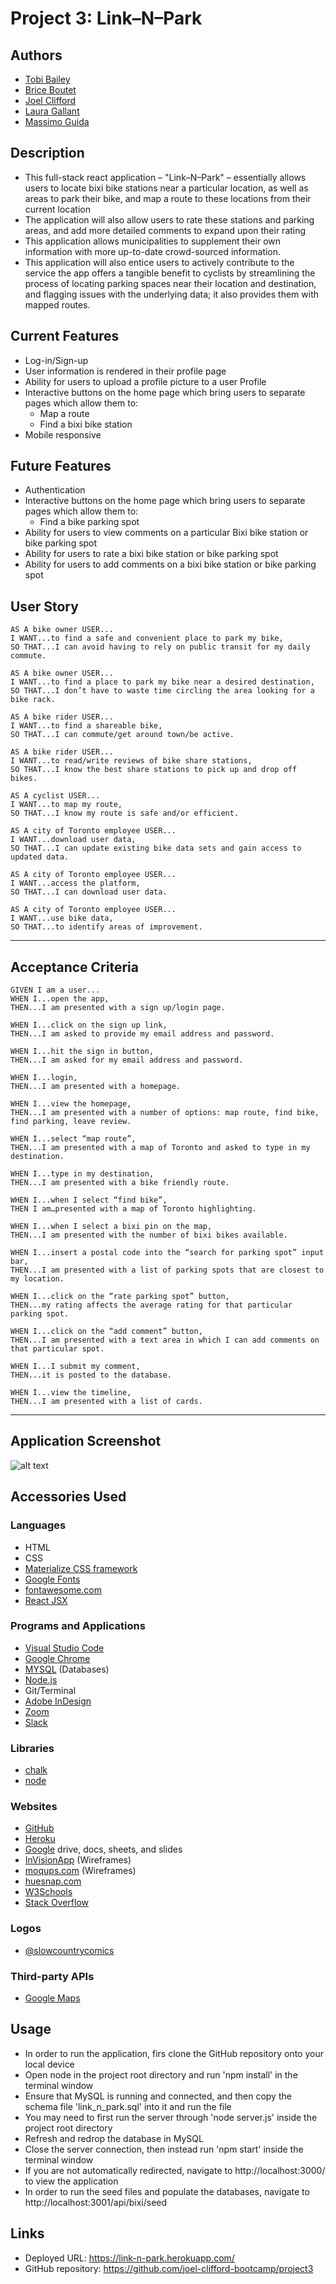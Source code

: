 # Project 3: Link–N–Park

## Authors
* [Tobi Bailey](https://github.com/tobi-bailey)
* [Brice Boutet](BBoutet1)
* [Joel Clifford](https://github.com/joel-clifford-bootcamp)
* [Laura Gallant](https://github.com/lauragallant)
* [Massimo Guida](https://github.com/MG-cpu90)

## Description
* This full-stack react application – "Link–N–Park" – essentially allows users to locate bixi bike stations near a particular location, as well as areas to park their bike, and map a route to these locations from their current location
* The application will also allow users to rate these stations and parking areas, and add more detailed comments to expand upon their rating
* This application allows municipalities to supplement their own information with more up-to-date crowd-sourced information.
* This application will also entice users to actively contribute to the service the app offers a tangible benefit to cyclists by streamlining the process of locating parking spaces near their location and destination, and flagging issues with the underlying data; it also provides them with mapped routes.

## Current Features
* Log-in/Sign-up
* User information is rendered in their profile page
* Ability for users to upload a profile picture to a user Profile
* Interactive buttons on the home page which bring users to separate pages which allow them to:
    * Map a route
    * Find a bixi bike station
* Mobile responsive

## Future Features
* Authentication
* Interactive buttons on the home page which bring users to separate pages which allow them to:
    * Find a bike parking spot
* Ability for users to view comments on a particular Bixi bike station or bike parking spot
* Ability for users to rate a bixi bike station or bike parking spot
* Ability for users to add comments on a bixi bike station or bike parking spot

## User Story
```
AS A bike owner USER...
I WANT...to find a safe and convenient place to park my bike,
SO THAT...I can avoid having to rely on public transit for my daily commute.

AS A bike owner USER...
I WANT...to find a place to park my bike near a desired destination,
SO THAT...I don’t have to waste time circling the area looking for a bike rack.

AS A bike rider USER...
I WANT...to find a shareable bike,
SO THAT...I can commute/get around town/be active.

AS A bike rider USER... 
I WANT...to read/write reviews of bike share stations,
SO THAT...I know the best share stations to pick up and drop off bikes.

AS A cyclist USER...
I WANT...to map my route,
SO THAT...I know my route is safe and/or efficient. 

AS A city of Toronto employee USER...
I WANT...download user data,
SO THAT...I can update existing bike data sets and gain access to updated data. 

AS A city of Toronto employee USER...
I WANT...access the platform,
SO THAT...I can download user data.

AS A city of Toronto employee USER...
I WANT...use bike data,
SO THAT...to identify areas of improvement.

```
- - -

## Acceptance Criteria
```
GIVEN I am a user...
WHEN I...open the app,
THEN...I am presented with a sign up/login page.

WHEN I...click on the sign up link,
THEN...I am asked to provide my email address and password.

WHEN I...hit the sign in button,
THEN...I am asked for my email address and password.

WHEN I...login,
THEN...I am presented with a homepage.

WHEN I...view the homepage,
THEN...I am presented with a number of options: map route, find bike, find parking, leave review.

WHEN I...select “map route”,
THEN...I am presented with a map of Toronto and asked to type in my destination.

WHEN I...type in my destination,
THEN...I am presented with a bike friendly route.

WHEN I...when I select “find bike”,
THEN I am…presented with a map of Toronto highlighting. 

WHEN I...when I select a bixi pin on the map,
THEN...I am presented with the number of bixi bikes available.

WHEN I...insert a postal code into the “search for parking spot” input bar,
THEN...I am presented with a list of parking spots that are closest to my location.

WHEN I...click on the “rate parking spot” button,
THEN...my rating affects the average rating for that particular parking spot.

WHEN I...click on the “add comment” button,
THEN...I am presented with a text area in which I can add comments on that particular spot.

WHEN I...I submit my comment,
THEN...it is posted to the database.

WHEN I...view the timeline,
THEN...I am presented with a list of cards.

```
- - -

## Application Screenshot
![alt text](./client/public/img/project3-ssh.png "Project 3 Screen Shot Link-N-Park")

## Accessories Used
### Languages
* HTML
* CSS
* [Materialize CSS framework](https://materializecss.com/)
* [Google Fonts](https://fonts.google.com/)
* [fontawesome.com](https://fontawesome.com/)
* [React JSX](https://reactjs.org/)

### Programs and Applications
* [Visual Studio Code](https://code.visualstudio.com/)
* [Google Chrome](http://www.google.com/chrome)
* [MYSQL](https://www.mysql.com/) (Databases)
* [Node.js](https://nodejs.org/en/)
* Git/Terminal
* [Adobe InDesign](https://www.adobe.com/products/indesign.html)
* [Zoom](http://www.zoom.us/)
* [Slack](https://slack.com/intl/en-ca/)

### Libraries
* [chalk](https://www.npmjs.com/package/chalk)
* [node](https://www.npmjs.com/package/node-cron)

### Websites
* [GitHub](https://github.com/)
* [Heroku](https://www.heroku.com/)
* [Google](https://www.google.com) drive, docs, sheets, and slides
* [InVisionApp](https://www.invisionapp.com/) (Wireframes)
* [moqups.com](https://moqups.com/) (Wireframes)
* [huesnap.com](https://www.huesnap.com/mypalette/-MAHkX3lVdy2TLIg7jFD)
* [W3Schools](https://www.w3schools.com/)
* [Stack Overflow](https://stackoverflow.com/)

### Logos
* [@slowcountrycomics](https://www.instagram.com/slowcountrycomics/?hl=en)

### Third-party APIs 
* [Google Maps](https://developers.google.com/maps/documentation/javascript/tutorial)

## Usage
* In order to run the application, firs clone the GitHub repository onto your local device
* Open node in the project root directory and run 'npm install' in the terminal window
* Ensure that MySQL is running and connected, and then copy the schema file 'link_n_park.sql' into it and run the file
* You may need to first run the server through 'node server.js' inside the project root directory
* Refresh and redrop the database in MySQL
* Close the server connection, then instead run 'npm start' inside the terminal window
* If you are not automatically redirected, navigate to http://localhost:3000/ to view the application
* In order to run the seed files and populate the databases, navigate to http://localhost:3001/api/bixi/seed

## Links
* Deployed URL: https://link-n-park.herokuapp.com/
* GitHub repository: https://github.com/joel-clifford-bootcamp/project3
